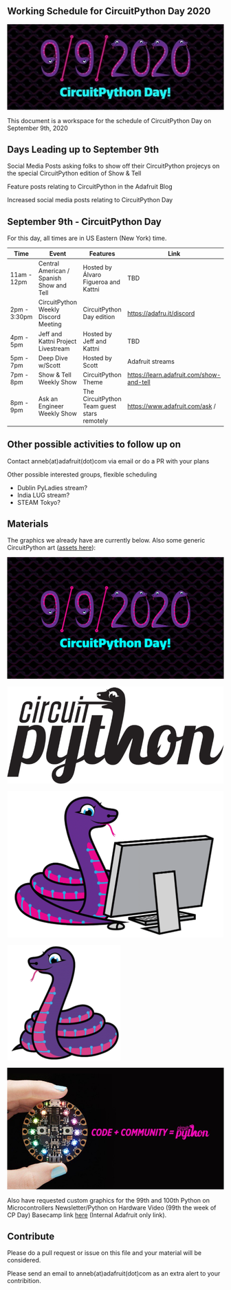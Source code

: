 ## Working Schedule for CircuitPython Day 2020

<img width="550" src="assets/20200825/20200825cpday.jpg" alt="CircuitPython Day 9/9/2020">


This document is a workspace for the schedule of CircuitPython Day on September 9th, 2020

## Days Leading up to September 9th

Social Media Posts asking folks to show off their CircuitPython projecys on the special CircuitPython edition of Show & Tell 

Feature posts relating to CircuitPython in the Adafruit Blog

Increased social media posts relating to CircuitPython Day

## September 9th - CircuitPython Day

For this day, all times are in US Eastern (New York) time.

| Time | Event | Features | Link |
|---|---|---|---|
| 11am - 12pm |  Central American / Spanish Show and Tell | Hosted by Álvaro Figueroa and Kattni | TBD |
| 2pm - 3:30pm | CircuitPython Weekly Discord Meeting | CircuitPython Day edition | https://adafru.it/discord |
| 4pm - 5pm |  Jeff and Kattni Project Livestream | Hosted by Jeff and Kattni | TBD |
| 5pm - 7pm | Deep Dive w/Scott | Hosted by Scott | Adafruit streams |
| 7pm - 8pm | Show & Tell Weekly Show | CircuitPython Theme | https://learn.adafruit.com/show-and-tell |
| 8pm - 9pm | Ask an Engineer Weekly Show | The CircuitPython Team guest stars remotely | https://www.adafruit.com/ask /

## Other possible activities to follow up on

Contact anneb(at)adafruit(dot)com via email or do a PR with your plans

Other possible interested groups, flexible scheduling
- Dublin PyLadies stream?
- India LUG stream?
- STEAM Tokyo?

## Materials

The graphics we already have are currently below. Also some generic CircuitPython art ([assets here](https://github.com/adafruit/circuitpython-weekly-newsletter/tree/gh-pages/assets/CPday2020)):

[![CircuitPython Day 2020](assets/CPday2020/CPDay2020.jpg)](https://github.com/adafruit/circuitpython-weekly-newsletter/edit/gh-pages/circuitpythonday2020.md)

[![CircuitPython Text](assets/CPday2020/CircuitPython_Text.png)](https://github.com/adafruit/circuitpython-weekly-newsletter/edit/gh-pages/circuitpythonday2020.md)

[![CircuitPython Blinka](assets/CPday2020/adafruit_blinka.PNG)](https://github.com/adafruit/circuitpython-weekly-newsletter/edit/gh-pages/circuitpythonday2020.md)

[![CircuitPython Blinka](assets/CPday2020/blinka-transparent.png)](https://github.com/adafruit/circuitpython-weekly-newsletter/edit/gh-pages/circuitpythonday2020.md)

[![Code plus Community is CircuitPython](assets/CPday2020/code+community.jpg)](https://github.com/adafruit/circuitpython-weekly-newsletter/edit/gh-pages/circuitpythonday2020.md)

Also have requested custom graphics for the 99th and 100th Python on Microcontrollers Newsletter/Python on Hardware Video (99th the week of CP Day)
Basecamp link [here](https://3.basecamp.com/3732686/buckets/4380024/todos/2962950997) (Internal Adafruit only link).

## Contribute

Please do a pull request or issue on this file and your material will be considered. 

Please send an email to anneb(at)adafruit(dot)com  as an extra alert to your contribition.
